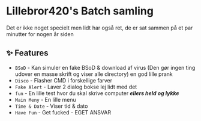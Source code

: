 # Lillebror420's Batch samling

Det er ikke noget specielt men lidt har også ret, de er sat sammen på et par minutter for nogen år siden

## ✨ Features

* `BSoD` - Kan simuler en fake BSoD & download af virus (Den gør ingen ting udover en masse skrift og viser alle directory) en god lille prank
* `Disco` - Flasher CMD i forskellige farver
* `Fake Alert` - Laver 2 dialog bokse lej lidt med det
* `fun` - En lille test hvor du skal skrive computer  *****ellers held og lykke*****
* `Main Meny` - En lille menu
* `Time & Date` - Viser tid & dato
* `Have Fun` - Get fucked - EGET ANSVAR
